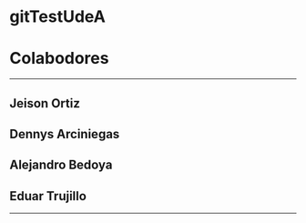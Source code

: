 ﻿# gitTestUdeA

# Colabodores

---

## Jeison Ortiz
## Dennys Arciniegas
## Alejandro Bedoya
## Eduar Trujillo

---